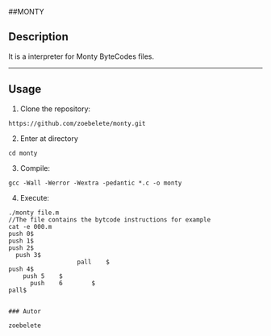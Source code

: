 ##MONTY

## Description

It is a interpreter for Monty ByteCodes files.

***

## Usage

1. Clone the repository:
```console
https://github.com/zoebelete/monty.git
```

2. Enter at directory
```console
cd monty
```

3. Compile:
```console
gcc -Wall -Werror -Wextra -pedantic *.c -o monty
```

4. Execute:
```console
./monty file.m
//The file contains the bytcode instructions for example
cat -e 000.m
push 0$
push 1$
push 2$
  push 3$
                   pall    $
push 4$
    push 5    $
      push    6        $
pall$
```
```

### Autor

zoebelete
